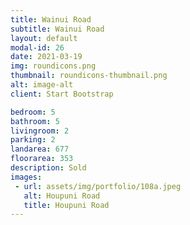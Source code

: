 ```yaml
---
title: Wainui Road
subtitle: Wainui Road
layout: default
modal-id: 26
date: 2021-03-19
img: roundicons.png
thumbnail: roundicons-thumbnail.png
alt: image-alt
client: Start Bootstrap

bedroom: 5
bathroom: 5
livingroom: 2
parking: 2
landarea: 677
floorarea: 353
description: Sold
images:
 - url: assets/img/portfolio/108a.jpeg
   alt: Houpuni Road
   title: Houpuni Road
---
```

